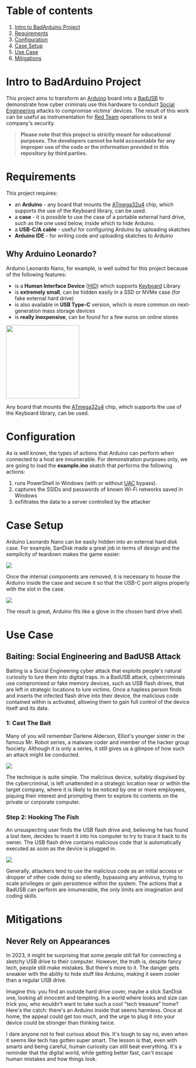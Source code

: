 # Table of contents
1. [Intro to BadArduino Project](https://github.com/Astaruf/BadArduino/tree/main#intro-to-badarduino-project)
2. [Requirements](https://github.com/Astaruf/BadArduino/tree/main/README.md#requirements)
3. [Configuration](https://github.com/Astaruf/BadArduino/tree/main/README.md#configuration)
4. [Case Setup](https://github.com/Astaruf/BadArduino/tree/main/README.md#case-setup)
5. [Use Case](https://github.com/Astaruf/BadArduino/tree/main/README.md#use-case)
6. [Mitigations](https://github.com/Astaruf/BadArduino/tree/main/README.md#mitigations)

# Intro to BadArduino Project
This project aims to transform an [Arduino](https://www.arduino.cc/) board into a [BadUSB](https://en.wikipedia.org/wiki/BadUSB) to demonstrate how cyber criminals use this hardware to conduct [Social Engineering](https://en.wikipedia.org/wiki/Social_engineering_(security)) attacks to compromise victims' devices.
The result of this work can be useful as instrumentation for [Red Team](https://en.wikipedia.org/wiki/Red_team) operations to test a company's security.

>**Please note that this project is strictly meant for educational purposes. The developers cannot be held accountable for any improper use of the code or the information provided in this repository by third parties.**

# Requirements
This project requires:
* an **Arduino** - any board that mounts the [ATmega32u4](https://www.microchip.com/en-us/product/ATmega32U4) chip, which supports the use of the Keyboard library, can be used.
* a **case** - it is possible to use the case of a portable external hard drive, such as the one used below, inside which to hide Arduino.
* a **USB-C/A cable** - useful for configuring Arduino by uploading skatches
* **Arduino IDE** - for writing code and uploading skatches to Arduino

## Why Arduino Leonardo?
Arduino Leonardo Nano, for example, is well suited for this project because of the following features:
* is a **Human Interface Device** ([HID](https://en.wikipedia.org/wiki/Human_interface_device)) which supports [Keyboard](https://www.arduino.cc/reference/en/language/functions/usb/keyboard/) Library
* is **extremely small**, can be hidden easily in a SSD or NVMe case (for fake external hard drive)
* is also available in **USB Type-C** version, which is more common on next-generation mass storage devices
* is **really inexpensive**, can be found for a few euros on online stores

<img src="https://github.com/Astaruf/badusb-leonarduino/blob/main/demo/arduino.png" width="200"/>

Any board that mounts the [ATmega32u4](https://www.microchip.com/en-us/product/ATmega32U4) chip, which supports the use of the Keyboard library, can be used.

# Configuration
As is well known, the types of actions that Arduino can perform when connected to a host are innumerable. 
For demonstration purposes only, we are going to load the **example.ino** skatch that performs the following actions:
1. runs PowerShell in Windows (with or without [UAC](https://en.wikipedia.org/wiki/User_Account_Control) bypass).
2. captures the SSIDs and passwords of known Wi-Fi networks saved in Windows
3. exfiltrates the data to a server controlled by the attacker

# Case Setup
Arduino Leonardo Nano can be easily hidden into an external hard disk case. For example, SanDisk made a great job in terms of design and the semplicity of teardown makes the game easier:

![](https://github.com/Astaruf/badusb-leonarduino/blob/main/demo/teardown.gif?raw=true)

Once the internal components are removed, it is necessary to house the Arduino inside the case and secure it so that the USB-C port aligns properly with the slot in the case.

![](https://github.com/Astaruf/badusb-leonarduino/blob/main/demo/badarduino-clip-16.9.gif?raw=true)

The result is great, Arduino fits like a glove in the chosen hard drive shell.

# Use Case
## Baiting: Social Engineering and BadUSB Attack
Baiting is a Social Engineering cyber attack that exploits people's natural curiosity to lure them into digital traps. In a BadUSB attack, cybercriminals use compromised or fake memory devices, such as USB flash drives, that are left in strategic locations to lure victims. Once a hapless person finds and inserts the infected flash drive into their device, the malicious code contained within is activated, allowing them to gain full control of the device itself and its data.

### 1: Cast The Bait
Many of you will remember Darlene Alderson, Elliot's younger sister in the famous Mr. Robot series, a malware coder and member of the hacker group fsociety. Although it is only a series, it still gives us a glimpse of how such an attack might be conducted.

![](https://github.com/Astaruf/badusb-leonarduino/blob/main/demo/attacker.gif?raw=true)

The technique is quite simple. The malicious device, suitably disguised by the cybercriminal, is left unattended in a strategic location near or within the target company, where it is likely to be noticed by one or more employees, piquing their interest and prompting them to explore its contents on the private or corporate computer.

### Step 2: Hooking The Fish
An unsuspecting user finds the USB flash drive and, believing he has found a lost item, decides to insert it into his computer to try to trace it back to its owner. The USB flash drive contains malicious code that is automatically executed as soon as the device is plugged in.

![](https://github.com/Astaruf/badusb-leonarduino/blob/main/demo/victim.gif?raw=true)

Generally, attackers tend to use the malicious code as an initial access or dropper of other code doing so silently, bypassing any antivirus, trying to scale privileges or gain persistence within the system. The actions that a BadUSB can perform are innumerable, the only limits are imagination and coding skills.

# Mitigations
## Never Rely on Appearances
In 2023, it might be surprising that some people still fall for connecting a sketchy USB drive to their computer. However, the truth is, despite fancy tech, people still make mistakes. But there's more to it. The danger gets sneakier with the ability to hide stuff like Arduino, making it seem cooler than a regular USB drive.

Imagine this: you find an outside hard drive cover, maybe a slick SanDisk one, looking all innocent and tempting. In a world where looks and size can trick you, who wouldn't want to take such a cool "tech treasure" home? Here's the catch: there's an Arduino inside that seems harmless. Once at home, the appeal could get too much, and the urge to plug it into your device could be stronger than thinking twice.

I dare anyone not to feel curious about this. It's tough to say no, even when it seems like tech has gotten super smart. The lesson is that, even with smarts and being careful, human curiosity can still beat everything. It's a reminder that the digital world, while getting better fast, can't escape human mistakes and how things look.
